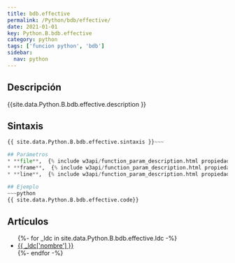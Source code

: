 ```yaml
---
title: bdb.effective
permalink: /Python/bdb/effective/
date: 2021-01-01
key: Python.B.bdb.effective
category: python
tags: ['funcion python', 'bdb']
sidebar: 
  nav: python
---
```


## Descripción
{{site.data.Python.B.bdb.effective.description }}

## Sintaxis
~~~python
{{ site.data.Python.B.bdb.effective.sintaxis }}~~~

## Parámetros
* **file**,  {% include w3api/function_param_description.html propiedad=site.data.Python.B.bdb.effective valor="file" %}
* **frame**,  {% include w3api/function_param_description.html propiedad=site.data.Python.B.bdb.effective valor="frame" %}
* **line**,  {% include w3api/function_param_description.html propiedad=site.data.Python.B.bdb.effective valor="line" %}

## Ejemplo
~~~python
{{ site.data.Python.B.bdb.effective.code}}
~~~

## Artículos
<ul>
{%- for _ldc in site.data.Python.B.bdb.effective.ldc -%}
   <li>
       <a href="{{_ldc['url'] }}">{{ _ldc['nombre'] }}</a>
   </li>
{%- endfor -%}
</ul>
